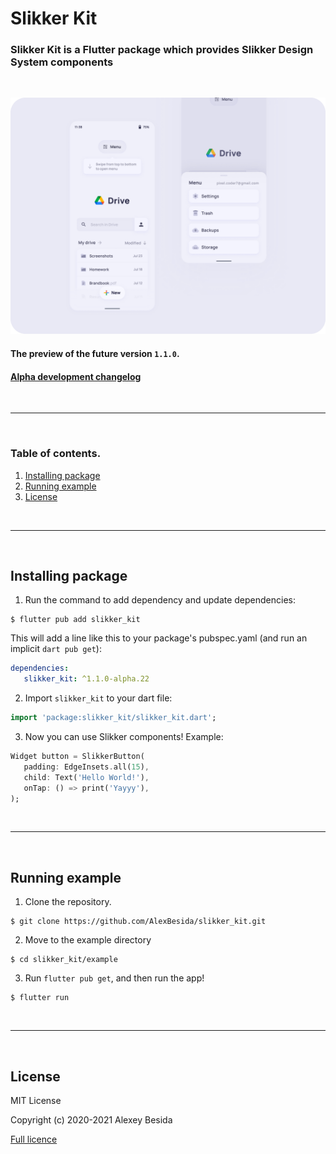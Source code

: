 # **Slikker Kit**
### Slikker Kit is a Flutter package which provides Slikker Design System components

<br>

![UI Preview](./res/Preview.png)
#### The preview of the future version `1.1.0`.
#### [Alpha development changelog](1.1.0-alpha-CHANGELOG.md)

<br>

___

<br>

### Table of contents.
1. [Installing package](#installing-package)
2. [Running example](#running-example)
3. [License](#license)

<br>

___

<br>

## Installing package

1. Run the command to add dependency and update dependencies:
```shell
$ flutter pub add slikker_kit
```
This will add a line like this to your package's pubspec.yaml (and run an implicit `dart pub get`): 
```yaml
dependencies:
   slikker_kit: ^1.1.0-alpha.22
```

2. Import `slikker_kit` to your dart file:
```dart
import 'package:slikker_kit/slikker_kit.dart';
```
3. Now you can use Slikker components! Example:

```dart
Widget button = SlikkerButton(
   padding: EdgeInsets.all(15),
   child: Text('Hello World!'),
   onTap: () => print('Yayyy'),
);
```

<br>

___


<br>

## Running example

1. Clone the repository.
```shell
$ git clone https://github.com/AlexBesida/slikker_kit.git
```

2. Move to the example directory
```shell
$ cd slikker_kit/example
```

3. Run `flutter pub get`, and then run the app!
```shell
$ flutter run
```

<br>

___

<br>

## License
MIT License

Copyright (c) 2020-2021 Alexey Besida

[Full licence](LICENSE.md)